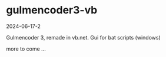 # gulmencoder3-vb
2024-06-17-2

Gulmencoder 3, remade in vb.net. Gui for bat scripts (windows)



more to come ...
